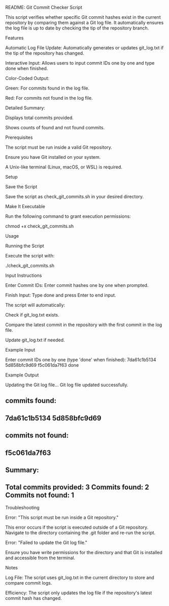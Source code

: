 README: Git Commit Checker Script

This script verifies whether specific Git commit hashes exist in the current repository by comparing them against a Git log file. It automatically ensures the log file is up to date by checking the tip of the repository branch.

Features

Automatic Log File Update: Automatically generates or updates git_log.txt if the tip of the repository has changed.

Interactive Input: Allows users to input commit IDs one by one and type done when finished.

Color-Coded Output:

Green: For commits found in the log file.

Red: For commits not found in the log file.

Detailed Summary:

Displays total commits provided.

Shows counts of found and not found commits.

Prerequisites

The script must be run inside a valid Git repository.

Ensure you have Git installed on your system.

A Unix-like terminal (Linux, macOS, or WSL) is required.

Setup

Save the Script

Save the script as check_git_commits.sh in your desired directory.

Make It Executable

Run the following command to grant execution permissions:

chmod +x check_git_commits.sh

Usage

Running the Script

Execute the script with:

./check_git_commits.sh

Input Instructions

Enter Commit IDs: Enter commit hashes one by one when prompted.

Finish Input: Type done and press Enter to end input.

The script will automatically:

Check if git_log.txt exists.

Compare the latest commit in the repository with the first commit in the log file.

Update git_log.txt if needed.

Example Input

Enter commit IDs one by one (type 'done' when finished):
7da61c1b5134
5d858bfc9d69
f5c061da7f63
done

Example Output

Updating the Git log file...
Git log file updated successfully.

commits found:
--------------
7da61c1b5134
5d858bfc9d69
--------------

commits not found:
------------------
f5c061da7f63
------------------

Summary:
------------------
Total commits provided: 3
Commits found: 2
Commits not found: 1
------------------

Troubleshooting

Error: "This script must be run inside a Git repository."

This error occurs if the script is executed outside of a Git repository. Navigate to the directory containing the .git folder and re-run the script.

Error: "Failed to update the Git log file."

Ensure you have write permissions for the directory and that Git is installed and accessible from the terminal.

Notes

Log File: The script uses git_log.txt in the current directory to store and compare commit logs.

Efficiency: The script only updates the log file if the repository's latest commit hash has changed.





